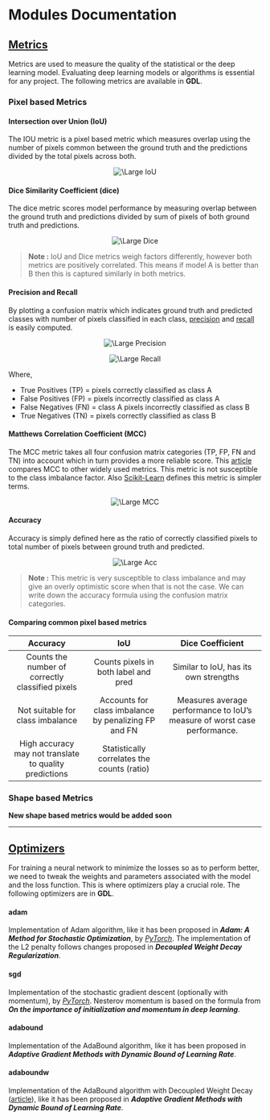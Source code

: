 # **Modules Documentation**


## **[Metrics](metrics.py)**
Metrics are used to measure the quality of the statistical or the deep learning model. Evaluating deep learning models or algorithms is essential for any project. The following metrics are available in **GDL**.

### Pixel based Metrics

#### Intersection over Union (IoU)

The IOU metric is a pixel based metric which measures overlap using the number of pixels common between the ground truth and the predictions divided by the total pixels across both.
<p align="center">
<img src="https://latex.codecogs.com/svg.latex?\Large&space;\textrm{IoU}=\frac{\textrm{ground truth} \cap \textrm{prediction}}{\textrm{ground truth} \cup \textrm{prediction}}" title="\Large IoU" class="center" />
</p>

#### Dice Similarity Coefficient  (dice)

The dice metric scores model performance by measuring overlap between the ground truth and predictions divided by sum of pixels of both ground truth and predictions.
<p align="center">
<img src="https://latex.codecogs.com/svg.latex?\Large&space;\textrm{Dice}=2\cdot \frac{\textrm{ground truth} \cap \textrm{prediction}}{\textrm{ground truth} + \textrm{prediction}}" title="\Large Dice" class="center" />
</p>

>**Note :** IoU and Dice metrics weigh factors differently, however both metrics are positively correlated. This means if model A is better than B then this is captured similarly in both metrics.

#### Precision and Recall

By plotting a confusion matrix which indicates ground truth and predicted classes with number of pixels classified in each class, [precision](https://scikit-learn.org/stable/modules/generated/sklearn.metrics.precision_score.html#sklearn.metrics.precision_score) and [recall](https://scikit-learn.org/stable/modules/generated/sklearn.metrics.recall_score.html#sklearn.metrics.recall_score) is easily computed.
<p align="center">
<img src="https://latex.codecogs.com/svg.latex?\Large&space;\textrm{precision}=\frac{\textrm{true positives} }{\textrm{true positives} + \textrm{false positives}}" title="\Large Precision" class="center" />
</p>

<p align="center">
<img src="https://latex.codecogs.com/svg.latex?\Large&space;\textrm{recall}=\frac{\textrm{true positives}}{\textrm{true positives} + \textrm{false negatives}}" title="\Large Recall" class="center" />
</p>

<!-- classes = A and B evaluating for class A -->
Where,
- True Positives (TP) = pixels correctly classified as class A
- False Positives (FP) = pixels incorrectly classified as class A
- False Negatives (FN) = class A pixels incorrectly classified as class B
- True Negatives (TN) = pixels correctly classified as class B

#### Matthews Correlation Coefficient (MCC)

The MCC metric takes all four confusion matrix categories (TP, FP, FN and TN) into account which in turn provides a more reliable score. This [article](https://bmcgenomics.biomedcentral.com/articles/10.1186/s12864-019-6413-7) compares MCC to other widely used metrics. This metric is not susceptible to the class imbalance factor. Also [Scikit-Learn](https://scikit-learn.org/stable/modules/generated/sklearn.metrics.matthews_corrcoef.html) defines this metric is simpler terms.
<p align="center">
<img src="https://latex.codecogs.com/svg.latex?\Large&space;\textrm{MCC}=\frac{(\textrm{TP}\cdot \textrm{TN}) - (\textrm{FP}\cdot \textrm{FN})}{\sqrt{(\textrm{TP}+\textrm{FP})(\textrm{TP}+\textrm{FN})(\textrm{TN}+\textrm{FP})(\textrm{TN}+\textrm{FN})}}" title="\Large MCC" class="center" />
</p>

#### Accuracy
Accuracy is simply defined here as the ratio of correctly classified pixels to total number of pixels between ground truth and predicted.

<p align="center">
<img src="https://latex.codecogs.com/svg.latex?\Large&space;\textrm{acc}=\frac{\textrm{TP}+\textrm{TN}}{\textrm{TP}+\textrm{TN}+\textrm{FP}+\textrm{FN}}" title="\Large Acc" class="center" />
</p>

>**Note :** This metric is very susceptible to class imbalance and may give an overly optimistic score when that is not the case. We can write down the accuracy formula using the confusion matrix categories.


#### Comparing common pixel based metrics
| Accuracy   | IoU  | Dice Coefficient  |
|:----------:|:----:|:-----------------:|
| Counts the number of correctly classified pixels   | Counts pixels in both label and pred   | Similar to IoU, has its own strengths   |
| Not suitable for class imbalance    | Accounts for class imbalance by penalizing FP and FN  | Measures average performance to IoU’s measure of worst case performance.   |
| High accuracy may not translate to quality predictions   | Statistically correlates the counts (ratio)   |   |


### Shape based Metrics

**New shape based metrics would be added soon**

---

## **[Optimizers](optimizer.py)**
For training a neural network to minimize the losses so as to perform better, we need to tweak the weights and parameters associated with the model and the loss function. This is where optimizers play a crucial role. The following optimizers are in **GDL**.

#### adam
Implementation of Adam algorithm, like it has been proposed in **_Adam: A Method for Stochastic Optimization_**, by [*PyTorch*](https://pytorch.org/docs/stable/optim.html). The implementation of the L2 penalty follows changes proposed in **_Decoupled Weight Decay Regularization_**.

#### sgd
Implementation of the stochastic gradient descent (optionally with momentum), by [*PyTorch*](https://pytorch.org/docs/stable/optim.html). Nesterov momentum is based on the formula from **_On the importance of initialization and momentum in deep learning_**.

#### adabound
Implementation of the AdaBound algorithm, like it has been proposed in **_Adaptive Gradient Methods with Dynamic Bound of Learning Rate_**.

#### adaboundw
Implementation of the AdaBound algorithm with Decoupled Weight Decay ([article](arxiv.org/abs/1711.05101)), like it has been proposed in **_Adaptive Gradient Methods with Dynamic Bound of Learning Rate_**.
